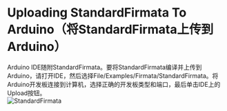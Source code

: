 # Uploading StandardFirmata To Arduino（将StandardFirmata上传到Arduino）
Arduino IDE随附StandardFirmata。要将StandardFirmata编译并上传到Arduino，请打开IDE，然后选择File/Examples/Firmata/StandardFirmata。将Arduino开发板连接到计算机，选择正确的开发板类型和端口，最后单击IDE上的Upload按钮。  
![StandardFirmata](https://camo.githubusercontent.com/8179401db6eb23ffae65cf9bddf4466aa640de20/68747470733a2f2f6d7279736c61622e6769746875622e696f2f70796d6174612d61696f2f646f63756d656e746174696f6e2f696d616765732f61726475696e6f312e706e67)